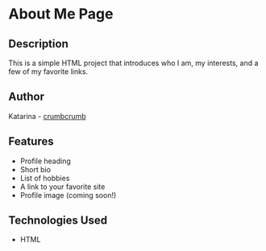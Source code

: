 # About Me Page

## Description 
This is a simple HTML project that introduces who I am, my interests, and a few of my favorite links.

## Author
Katarina - [crumbcrumb](https://github.com/crumbcrumb)

## Features
- Profile heading
- Short bio
- List of hobbies
- A link to your favorite site
- Profile image (coming soon!)

## Technologies Used
- HTML

